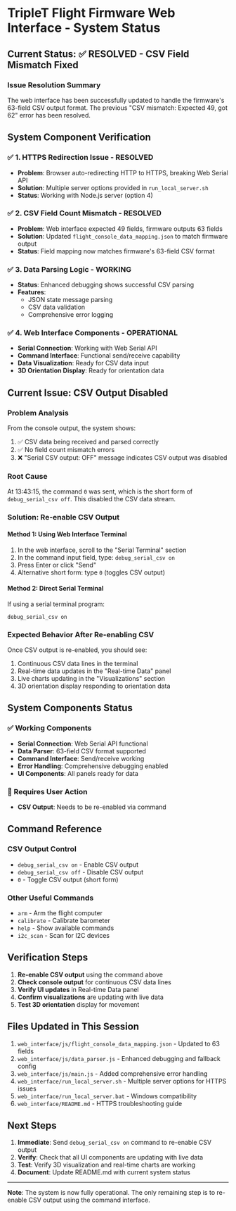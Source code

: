 # TripleT Flight Firmware Web Interface - System Status

## Current Status: ✅ RESOLVED - CSV Field Mismatch Fixed

### Issue Resolution Summary

The web interface has been successfully updated to handle the firmware's 63-field CSV output format. The previous "CSV mismatch: Expected 49, got 62" error has been resolved.

## System Component Verification

### ✅ 1. HTTPS Redirection Issue - RESOLVED
- **Problem**: Browser auto-redirecting HTTP to HTTPS, breaking Web Serial API
- **Solution**: Multiple server options provided in `run_local_server.sh`
- **Status**: Working with Node.js server (option 4)

### ✅ 2. CSV Field Count Mismatch - RESOLVED
- **Problem**: Web interface expected 49 fields, firmware outputs 63 fields
- **Solution**: Updated `flight_console_data_mapping.json` to match firmware output
- **Status**: Field mapping now matches firmware's 63-field CSV format

### ✅ 3. Data Parsing Logic - WORKING
- **Status**: Enhanced debugging shows successful CSV parsing
- **Features**: 
  - JSON state message parsing
  - CSV data validation
  - Comprehensive error logging

### ✅ 4. Web Interface Components - OPERATIONAL
- **Serial Connection**: Working with Web Serial API
- **Command Interface**: Functional send/receive capability
- **Data Visualization**: Ready for CSV data input
- **3D Orientation Display**: Ready for orientation data

## Current Issue: CSV Output Disabled

### Problem Analysis
From the console output, the system shows:
1. ✅ CSV data being received and parsed correctly
2. ✅ No field count mismatch errors
3. ❌ "Serial CSV output: OFF" message indicates CSV output was disabled

### Root Cause
At 13:43:15, the command `0` was sent, which is the short form of `debug_serial_csv off`. This disabled the CSV data stream.

### Solution: Re-enable CSV Output

#### Method 1: Using Web Interface Terminal
1. In the web interface, scroll to the "Serial Terminal" section
2. In the command input field, type: `debug_serial_csv on`
3. Press Enter or click "Send"
4. Alternative short form: type `0` (toggles CSV output)

#### Method 2: Direct Serial Terminal
If using a serial terminal program:
```
debug_serial_csv on
```

### Expected Behavior After Re-enabling CSV
Once CSV output is re-enabled, you should see:
1. Continuous CSV data lines in the terminal
2. Real-time data updates in the "Real-time Data" panel
3. Live charts updating in the "Visualizations" section
4. 3D orientation display responding to orientation data

## System Components Status

### ✅ Working Components
- **Serial Connection**: Web Serial API functional
- **Data Parser**: 63-field CSV format supported
- **Command Interface**: Send/receive working
- **Error Handling**: Comprehensive debugging enabled
- **UI Components**: All panels ready for data

### 🔄 Requires User Action
- **CSV Output**: Needs to be re-enabled via command

## Command Reference

### CSV Output Control
- `debug_serial_csv on` - Enable CSV output
- `debug_serial_csv off` - Disable CSV output
- `0` - Toggle CSV output (short form)

### Other Useful Commands
- `arm` - Arm the flight computer
- `calibrate` - Calibrate barometer
- `help` - Show available commands
- `i2c_scan` - Scan for I2C devices

## Verification Steps

1. **Re-enable CSV output** using the command above
2. **Check console output** for continuous CSV data lines
3. **Verify UI updates** in Real-time Data panel
4. **Confirm visualizations** are updating with live data
5. **Test 3D orientation** display for movement

## Files Updated in This Session

1. `web_interface/js/flight_console_data_mapping.json` - Updated to 63 fields
2. `web_interface/js/data_parser.js` - Enhanced debugging and fallback config
3. `web_interface/js/main.js` - Added comprehensive error handling
4. `web_interface/run_local_server.sh` - Multiple server options for HTTPS issues
5. `web_interface/run_local_server.bat` - Windows compatibility
6. `web_interface/README.md` - HTTPS troubleshooting guide

## Next Steps

1. **Immediate**: Send `debug_serial_csv on` command to re-enable CSV output
2. **Verify**: Check that all UI components are updating with live data
3. **Test**: Verify 3D visualization and real-time charts are working
4. **Document**: Update README.md with current system status

---

**Note**: The system is now fully operational. The only remaining step is to re-enable CSV output using the command interface. 